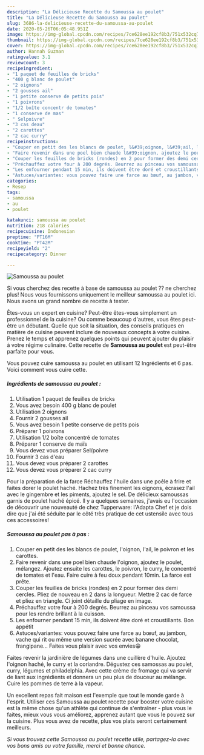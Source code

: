 ```yaml
---
description: "La Délicieuse Recette du Samoussa au poulet"
title: "La Délicieuse Recette du Samoussa au poulet"
slug: 3686-la-delicieuse-recette-du-samoussa-au-poulet
date: 2020-05-26T06:05:48.951Z
image: https://img-global.cpcdn.com/recipes/7ce628ee192cf8b3/751x532cq70/samoussa-au-poulet-photo-principale-de-la-recette.jpg
thumbnail: https://img-global.cpcdn.com/recipes/7ce628ee192cf8b3/751x532cq70/samoussa-au-poulet-photo-principale-de-la-recette.jpg
cover: https://img-global.cpcdn.com/recipes/7ce628ee192cf8b3/751x532cq70/samoussa-au-poulet-photo-principale-de-la-recette.jpg
author: Hannah Guzman
ratingvalue: 3.1
reviewcount: 3
recipeingredient:
- "1 paquet de feuilles de bricks"
- "400 g blanc de poulet"
- "2 oignons"
- "2 gousses ail"
- "1 petite conserve de petits pois"
- "1 poivrons"
- "1/2 boîte concentr de tomates"
- "1 conserve de mas"
- " Selpoivre"
- "3 cas deau"
- "2 carottes"
- "2 cac curry"
recipeinstructions:
- "Couper en petit des les blancs de poulet, l&#39;oignon, l&#39;ail, le poivron et les carottes."
- "Faire revenir dans une poel bien chaude l&#39;oignon, ajoutez le poulet, mélangez. Ajoutez ensuite les carottes, le poivron, le curry, le concentré de tomates et l&#39;eau. Faire cuire à feu doux pendant 10min. La farce est prête."
- "Couper les feuilles de bricks (rondes) en 2 pour former des demi cercles. Pliez de nouveau en 2 dans la longueur. Mettre 2 cac de farce et pliez en triangle. Ci joint détaille du pliage en image."
- "Préchauffez votre four à 200 degrés. Beurrez au pinceau vos samoussa pour les rendre brillant à la cuisson."
- "Les enfourner pendant 15 min, ils doivent être doré et croustillants. Bon appétit"
- "Astuces/variantes: vous pouvez faire une farce au bœuf, au jambon, vache qui rit ou même une version sucrée avec banane chocolat, frangipane... Faites vous plaisir avec vos envies😁"
categories:
- Resep
tags:
- samoussa
- au
- poulet

katakunci: samoussa au poulet 
nutrition: 218 calories
recipecuisine: Indonesian
preptime: "PT16M"
cooktime: "PT42M"
recipeyield: "2"
recipecategory: Dinner

---
```



![Samoussa au poulet](https://img-global.cpcdn.com/recipes/7ce628ee192cf8b3/751x532cq70/samoussa-au-poulet-photo-principale-de-la-recette.jpg)

Si vous cherchez des recette à base de samoussa au poulet ?? ne cherchez plus! Nous vous fournissons uniquement le meilleur samoussa au poulet ici. Nous avons un grand nombre de recette à tester.

Êtes-vous un expert en cuisine? Peut-être êtes-vous simplement un professionnel de la cuisine? Ou comme beaucoup d'autres, vous êtes peut-être un débutant. Quelle que soit la situation, des conseils pratiques en matière de cuisine peuvent inclure de nouveaux concepts à votre cuisine. Prenez le temps et apprenez quelques points qui peuvent ajouter du plaisir à votre régime culinaire. Cette recette de <strong> Samoussa au poulet </strong> est peut-être parfaite pour vous.

<!--inarticleads1-->

Vous pouvez cuire samoussa au poulet en utilisant 12 Ingrédients et 6 pas. Voici comment vous cuire cette.

##### Ingrédients de samoussa au poulet :

1. Utilisation 1 paquet de feuilles de bricks
1. Vous avez besoin 400 g blanc de poulet
1. Utilisation 2 oignons
1. Fournir 2 gousses ail
1. Vous avez besoin 1 petite conserve de petits pois
1. Préparer 1 poivrons
1. Utilisation 1/2 boîte concentré de tomates
1. Préparer 1 conserve de maïs
1. Vous devez vous préparer  Sel/poivre
1. Fournir 3 cas d&#39;eau
1. Vous devez vous préparer 2 carottes
1. Vous devez vous préparer 2 cac curry


Pour la préparation de la farce Réchauffez l&#39;huile dans une poêle à frire et faites dorer le poulet haché. Hachez très finement les oignons, écrasez l&#39;ail avec le gingembre et les piments, ajoutez le sel. De délicieux samoussas garnis de poulet haché épicé. Il y a quelques semaines, j&#39;avais eu l&#39;occasion de découvrir une nouveauté de chez Tupperware: l&#39;Adapta Chef et je dois dire que j&#39;ai été séduite par le côté très pratique de cet ustensile avec tous ces accessoires! 

<!--inarticleads2-->

##### Samoussa au poulet pas à pas :

1. Couper en petit des les blancs de poulet, l&#39;oignon, l&#39;ail, le poivron et les carottes.
1. Faire revenir dans une poel bien chaude l&#39;oignon, ajoutez le poulet, mélangez. Ajoutez ensuite les carottes, le poivron, le curry, le concentré de tomates et l&#39;eau. Faire cuire à feu doux pendant 10min. La farce est prête.
1. Couper les feuilles de bricks (rondes) en 2 pour former des demi cercles. Pliez de nouveau en 2 dans la longueur. Mettre 2 cac de farce et pliez en triangle. Ci joint détaille du pliage en image.
1. Préchauffez votre four à 200 degrés. Beurrez au pinceau vos samoussa pour les rendre brillant à la cuisson.
1. Les enfourner pendant 15 min, ils doivent être doré et croustillants. Bon appétit
1. Astuces/variantes: vous pouvez faire une farce au bœuf, au jambon, vache qui rit ou même une version sucrée avec banane chocolat, frangipane... Faites vous plaisir avec vos envies😁


Faites revenir la jardinière de légumes dans une cuillère d&#39;huile. Ajoutez l&#39;oignon haché, le curry et la coriandre. Dégustez ces samossas au poulet, curry, légumes et philadelphia. Avec cette crème de fromage qui va servir de liant aux ingrédients et donnera un peu plus de douceur au mélange. Cuire les pommes de terre à la vapeur. 

<!--inarticleads1-->

<p>
Un excellent repas fait maison est l'exemple que tout le monde garde à l'esprit. Utiliser ces Samoussa au poulet recette pour booster votre cuisine est la même chose qu'un athlète qui continue de s'entraîner - plus vous le faites, mieux vous vous améliorez, apprenez autant que vous le pouvez sur la cuisine. Plus vous avez de recette, plus vos plats seront certainement meilleurs.
</p>

<p>
<i>Si vous trouvez cette Samoussa au poulet recette utile, partagez-la avec vos bons amis ou votre famille, merci et bonne chance.</i>
</p>
